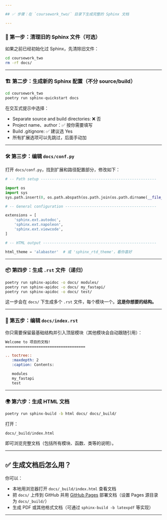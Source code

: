 ```yaml
---

## ✅ 步骤：在 `coursework_two/` 目录下生成完整的 Sphinx 文档

---
```


### 🔄 第一步：清理旧的 Sphinx 文件（可选）

如果之前已经初始化过 Sphinx，先清除旧文件：

```bash
cd coursework_two
rm -rf docs/
```

---

### 🏗️ 第二步：生成新的 Sphinx 配置（不分 source/build）

```bash
cd coursework_two
poetry run sphinx-quickstart docs
```

在交互式提示中选择：

- Separate source and build directories: ❌ 否
- Project name、author：✅ 按你需要填写
- Build .gitignore: ✅ 建议选 Yes
- 所有扩展选项可以先跳过，后面手动加

---

### 🛠️ 第三步：编辑 `docs/conf.py`

打开 `docs/conf.py`，找到扩展和路径配置部分，修改如下：

```python
# -- Path setup ----------------------------------------------------

import os
import sys
sys.path.insert(0, os.path.abspath(os.path.join(os.path.dirname(__file__), '..')))

# -- General configuration -----------------------------------------

extensions = [
    'sphinx.ext.autodoc',
    'sphinx.ext.napoleon',
    'sphinx.ext.viewcode',
]

# -- HTML output ---------------------------------------------------

html_theme = 'alabaster'  # 或 'sphinx_rtd_theme'，看你喜好
```

---

### 📦 第四步：生成 `.rst` 文件（递归）

```bash
poetry run sphinx-apidoc -o docs/ modules/
poetry run sphinx-apidoc -o docs/ my_fastapi/
poetry run sphinx-apidoc -o docs/ test/
```

这一步会在 `docs/` 下生成多个 `.rst` 文件，每个模块一个。**这是你想要的结构。**

---

### 🧱 第五步：编辑 `docs/index.rst`

你只需要保留最基础结构并引入顶层模块（其他模块会自动跟随引用）：

```rst
Welcome to 项目的文档!
====================================

.. toctree::
   :maxdepth: 2
   :caption: Contents:

   modules
   my_fastapi
   test
```

---

### 🌍 第六步：生成 HTML 文档

```bash
poetry run sphinx-build -b html docs/ docs/_build/
```

打开：

```
docs/_build/index.html
```

即可浏览完整文档（包括所有模块、函数、类等的说明）。

---

## ✅ 生成文档后怎么用？

你可以：

- 本地用浏览器打开 `docs/_build/index.html` 查看文档
- 把 `docs/` 上传到 GitHub 并用 [GitHub Pages](https://pages.github.com/) 部署文档（设置 Pages 源目录为 `docs/_build/`）
- 生成 PDF 或其他格式文档（可通过 `sphinx-build -b latexpdf` 等实现）

---
